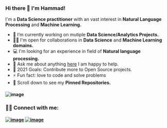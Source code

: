 ### Hi there 👋 I'm Hammad!

I'm a **Data Science practitioner** with an vast interest in **Natural Language Processing** and **Machine Learning.**
*  🔭 I’m currently working on mutiple **Data Science/Analytics Projects.**         
* 🤝🏻 I'm open for collaborations in **Data Science** and **Machine Learning domains.**                                
*  💻 I'm looking for an experience in field of **Natural language processing.**
*  💬 Ask me about anything [here](https://www.linkedin.com/in/hammad-asif-32b54a207/) I am happy to help.
*  🥅 2021 Goals: Contribute more to Open Source projects.
*  ⚡ Fun fact: love to code and solve problems
*  📌 Scroll down to see my **Pinned Repositories.**

#### ![image](https://user-images.githubusercontent.com/74875690/124590510-a6be6400-de74-11eb-80ae-e4dec7dd3a6d.png)


### 🤝🏻 Connect with me:

#### [![image](https://user-images.githubusercontent.com/74875690/124563510-859c4a00-de59-11eb-9510-c4bb6151b4a8.png)](https://www.kaggle.com/hammad40241) [![image](https://user-images.githubusercontent.com/74875690/124565143-250e0c80-de5b-11eb-8a96-e57dde1f7385.png)](https://www.linkedin.com/in/hammad-asif-32b54a207/)
